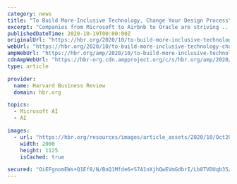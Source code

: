 ```yaml
---
category: news
title: "To Build More-Inclusive Technology, Change Your Design Process"
excerpt: "Companies from Microsoft to Airbnb to Oracle are striving ... more accessible for people with different physical and cognitive abilities; the tech industry has taken meager steps to diversify ..."
publishedDateTime: 2020-10-19T00:00:00Z
originalUrl: "https://hbr.org/2020/10/to-build-more-inclusive-technology-change-your-design-process"
webUrl: "https://hbr.org/2020/10/to-build-more-inclusive-technology-change-your-design-process"
ampWebUrl: "https://hbr.org/amp/2020/10/to-build-more-inclusive-technology-change-your-design-process"
cdnAmpWebUrl: "https://hbr-org.cdn.ampproject.org/c/s/hbr.org/amp/2020/10/to-build-more-inclusive-technology-change-your-design-process"
type: article

provider:
  name: Harvard Business Review
  domain: hbr.org

topics:
  - Microsoft AI
  - AI

images:
  - url: "https://hbr.org/resources/images/article_assets/2020/10/Oct20_19_72983853.jpg"
    width: 2000
    height: 1125
    isCached: true

secured: "OiEFgnomEWs+Q1Ef8/N/BnQ1Mfde6+S7A1nXjhQwEVmGdbrI/Lb8TVDUqb35/idaZGfD/tZlS95uwT9/dbUP/fkSEpdN34rBHQe1WuOFMz0OtMeJOT6a0fhqDZtIvMirOe0lg2hWaZUVO2UDDZ6jPmmQHUke6PEANkoyk+i75fsZ8j1i9ABqJIosgVCreIGQWeJhB+abklayis2GrIrNTBGX8FIGa9XOcIl/49VghZAadx478wV+7BxrseemxN9uew3tP70a1S2+k8l90ETRKDlYo5wWJUV1wID9/pMhTHXAK7Ktz4l2hLjbipbKMEMWAcQiCbs9ZF6tWbYKGOBWUOZ5uyue/6muA3tWFA/fyoA=;9CtDTU8ErmqBGS1rj1kbDA=="
---
```


